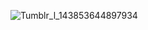 ![Tumblr_l_143853644897934](https://github.com/user-attachments/assets/559ae90c-da2d-4f2e-b2e9-fe5ec84aaff9)

